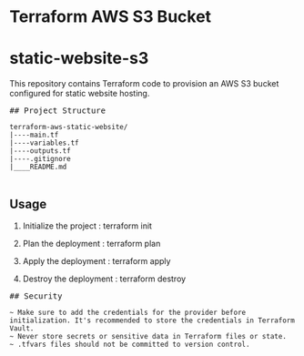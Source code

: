 # Terraform AWS S3 Bucket

# static-website-s3
This repository contains Terraform code to provision an AWS S3 bucket configured for static website hosting.

<pre>
## Project Structure
<code>
terraform-aws-static-website/
|----main.tf  
|----variables.tf  
|----outputs.tf
|----.gitignore
|____README.md
</code>
</pre>
## Usage
1. Initialize the project :
terraform init

2. Plan the deployment :
terraform plan

3. Apply the deployment :
terraform apply

4. Destroy the deployment :
terraform destroy

<pre>
## Security
<code>
~ Make sure to add the credentials for the provider before initialization. It's recommended to store the credentials in Terraform Vault.
~ Never store secrets or sensitive data in Terraform files or state.
~ .tfvars files should not be committed to version control.
</code>
</pre>
